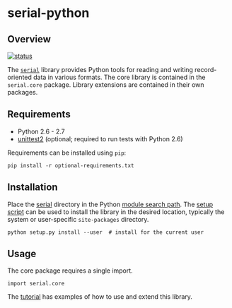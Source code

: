 serial-python
=============

Overview
--------
[![status][1]][2]

The [`serial`][3] library provides Python tools for reading and writing record-
oriented data in various formats. The core library is contained in the
`serial.core` package. Library extensions are contained in their own packages.


Requirements
------------
* Python 2.6 - 2.7
* [unittest2][4] (optional; required to run tests with Python 2.6)

Requirements can be installed using `pip`:

    pip install -r optional-requirements.txt


Installation
------------
Place the [serial][5] directory in the Python [module search path][6]. The 
[setup script][7] can be used to install the library in the desired location,
typically the system or user-specific `site-packages` directory.

    python setup.py install --user  # install for the current user


Usage
-----
The core package requires a single import.

    import serial.core
     
The [tutorial][8] has examples of how to use and extend this library.



<!-- REFERENCES -->
[1]: https://travis-ci.org/mdklatt/serial-python.png?branch=master "Travis build status"
[2]: https://travis-ci.org/mdklatt/serial-python "Travis-CI"
[3]: http://github.com/mdklatt/serial-python "GitHub/serial"
[4]: http://pypi.python.org/pypi/unittest2 "unittest2"
[5]: http://github.com/mdklatt/serial-python/tree/master/serial "serial tree"
[6]: http://docs.python.org/tutorial/modules.html#the-module-search-path "Python import"
[7]: https://github.com/mdklatt/serial-python/blob/master/setup.py "setup.py"
[8]: http://github.com/mdklatt/serial-python/blob/master/doc/tutorial.md "tutorial.md"
